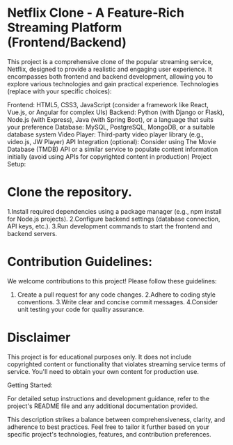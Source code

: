 # Netflix Clone - A Feature-Rich Streaming Platform (Frontend/Backend)
This project is a comprehensive clone of the popular streaming service, Netflix, designed to provide a realistic and engaging user experience. It encompasses both frontend and backend development, allowing you to explore various technologies and gain practical experience.
Technologies (replace with your specific choices):

Frontend: HTML5, CSS3, JavaScript (consider a framework like React, Vue.js, or Angular for complex UIs)
Backend: Python (with Django or Flask), Node.js (with Express), Java (with Spring Boot), or a language that suits your preference
Database: MySQL, PostgreSQL, MongoDB, or a suitable database system
Video Player: Third-party video player library (e.g., video.js, JW Player)
API Integration (optional): Consider using The Movie Database (TMDB) API or a similar service to populate content information initially (avoid using APIs for copyrighted content in production)
Project Setup:

# Clone the repository.
1.Install required dependencies using a package manager (e.g., npm install for Node.js projects).
2.Configure backend settings (database connection, API keys, etc.).
3.Run development commands to start the frontend and backend servers.

# Contribution Guidelines:

We welcome contributions to this project! Please follow these guidelines:
1. Create a pull request for any code changes.
2.Adhere to coding style conventions.
3.Write clear and concise commit messages.
4.Consider unit testing your code for quality assurance.

# Disclaimer
This project is for educational purposes only. It does not include copyrighted content or functionality that violates streaming service terms of service. You'll need to obtain your own content for production use.

Getting Started:

For detailed setup instructions and development guidance, refer to the project's README file and any additional documentation provided.

This description strikes a balance between comprehensiveness, clarity, and adherence to best practices. Feel free to tailor it further based on your specific project's technologies, features, and contribution preferences.
